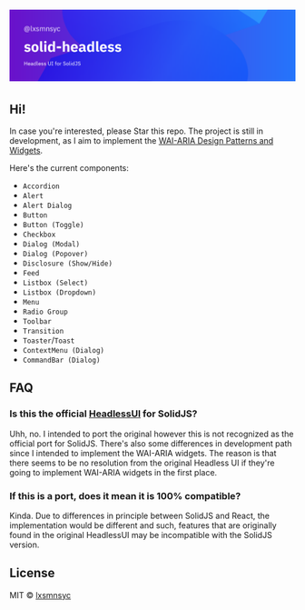 # ![solid-headless](/images/banner.png)

## Hi!

In case you're interested, please Star this repo. The project is still in development, as I aim to implement the [WAI-ARIA Design Patterns and Widgets](https://www.w3.org/TR/wai-aria-practices-1.1/).

Here's the current components:

- `Accordion`
- `Alert`
- `Alert Dialog`
- `Button`
- `Button (Toggle)`
- `Checkbox`
- `Dialog (Modal)`
- `Dialog (Popover)`
- `Disclosure (Show/Hide)`
- `Feed`
- `Listbox (Select)`
- `Listbox (Dropdown)`
- `Menu`
- `Radio Group`
- `Toolbar`
- `Transition`
- `Toaster`/`Toast`
- `ContextMenu (Dialog)`
- `CommandBar (Dialog)`

## FAQ

### Is this the official [HeadlessUI](https://headlessui.dev/) for SolidJS?

Uhh, no. I intended to port the original however this is not recognized as the official port for SolidJS. There's also some differences in development path since I intended to implement the WAI-ARIA widgets. The reason is that there seems to be no resolution from the original Headless UI if they're going to implement WAI-ARIA widgets in the first place.

### If this is a port, does it mean it is 100% compatible?

Kinda. Due to differences in principle between SolidJS and React, the implementation would be different and such, features that are originally found in the original HeadlessUI may be incompatible with the SolidJS version.

## License

MIT © [lxsmnsyc](https://github.com/lxsmnsyc)
